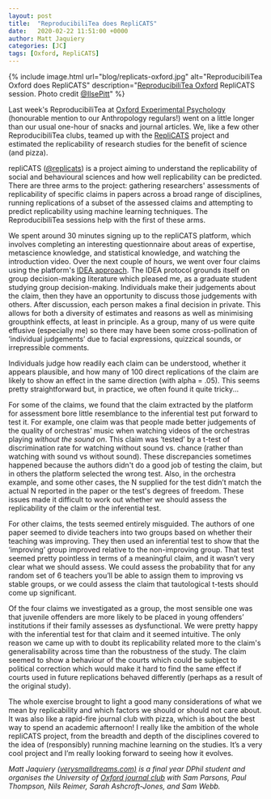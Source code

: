 ```yaml
---
layout: post
title:  "ReproducibiliTea does RepliCATS"
date:   2020-02-22 11:51:00 +0000
author: Matt Jaquiery
categories: [JC]
tags: [Oxford, RepliCATS]
---
```


{% include image.html url="blog/replicats-oxford.jpg" alt="ReproducibiliTea Oxford does RepliCATS" description="<a href='/journal-clubs/#Oxford'>ReproducibiliTea Oxford</a> RepliCATS session. Photo credit <a href='https://twitter.com/IlsePit'>@IlsePitt</a>" %}

Last week's ReproducibiliTea at [Oxford Experimental Psychology](/journal-clubs/#Oxford) (honourable mention to our Anthropology regulars!) went on a little longer than our usual one-hour of snacks and journal articles. We, like a few other ReproducibiliTea clubs, teamed up with the [RepliCATS](https://replicats.research.unimelb.edu.au/) project and estimated the replicability of research studies for the benefit of science (and pizza).

repliCATS ([@replicats](https://twitter.com/replicats)) is a project aiming to understand the replicability of social and behavioural sciences and how well replicability can be predicted. There are three arms to the project: gathering researchers' assessments of replicability of specific claims in papers across a broad range of disciplines, running replications of a subset of the assessed claims and attempting to predict replicability using machine learning techniques. The ReproducibiliTea sessions help with the first of these arms.

We spent around 30 minutes signing up to the repliCATS platform, which involves completing an interesting questionnaire about areas of expertise, metascience knowledge, and statistical knowledge, and watching the introduction video. Over the next couple of hours, we went over four claims using the platform's [IDEA approach](https://replicats.research.unimelb.edu.au/sample-page/faqs/). The IDEA protocol grounds itself on group decision-making literature which pleased me, as a graduate student studying group decision-making. Individuals make their judgements about the claim, then they have an opportunity to discuss those judgements with others. After discussion, each person makes a final decision in private. This allows for both a diversity of estimates and reasons as well as minimising groupthink effects, at least in principle. As a group, many of us were quite effusive (especially me) so there may have been some cross-pollination of ‘individual judgements’ due to facial expressions, quizzical sounds, or irrepressible comments.
 
Individuals judge how readily each claim can be understood, whether it appears plausible, and how many of 100 direct replications of the claim are likely to show an effect in the same direction (with alpha = .05). This seems pretty straightforward but, in practice, we often found it quite tricky...

For some of the claims, we found that the claim extracted by the platform for assessment bore little resemblance to the inferential test put forward to test it. For example, one claim was that people made better judgements of the quality of orchestras' music when watching videos of the orchestras playing _without the sound on_. This claim was ‘tested’ by a t-test of discrimination rate for watching without sound vs. chance (rather than watching with sound vs without sound). These discrepancies sometimes happened because the authors didn't do a good job of testing the claim, but in others the platform selected the wrong test. Also, in the orchestra example, and some other cases, the N supplied for the test didn’t match the actual N reported in the paper or the test's degrees of freedom. These issues made it difficult to work out whether we should assess the replicability of the claim or the inferential test.

For other claims, the tests seemed entirely misguided. The authors of one paper seemed to divide teachers into two groups based on whether their teaching was improving. They then used an inferential test to show that the ‘improving’ group improved relative to the non-improving group. That test seemed pretty pointless in terms of a meaningful claim, and it wasn’t very clear what we should assess. We could assess the probability that for any random set of 6 teachers you’ll be able to assign them to improving vs stable groups, or we could assess the claim that tautological t-tests should come up significant.

Of the four claims we investigated as a group, the most sensible one was that juvenile offenders are more likely to be placed in young offenders’ institutions if their family assesses as dysfunctional. We were pretty happy with the inferential test for that claim and it seemed intuitive. The only reason we came up with to doubt its replicability related more to the claim's generalisability across time than the robustness of the study. The claim seemed to show a behaviour of the courts which could be subject to political correction which would make it hard to find the same effect if courts used in future replications behaved differently (perhaps as a result of the original study). 

The whole exercise brought to light a good many considerations of what we mean by replicability and which factors we should or should not care about. It was also like a rapid-fire journal club with pizza, which is about the best way to spend an academic afternoon! I really like the ambition of the whole repliCATS project, from the breadth and depth of the disciplines covered to the idea of (responsibly) running machine learning on the studies. It’s a very cool project and I’m really looking forward to seeing how it evolves.
 
 *Matt Jaquiery [(verysmalldreams.com)](https://verysmalldreams.com/) is a final year DPhil student and organises the University of [Oxford journal club](/journal-clubs/#Oxford) with Sam Parsons, Paul Thompson, Nils Reimer, Sarah Ashcroft-Jones, and Sam Webb.*
